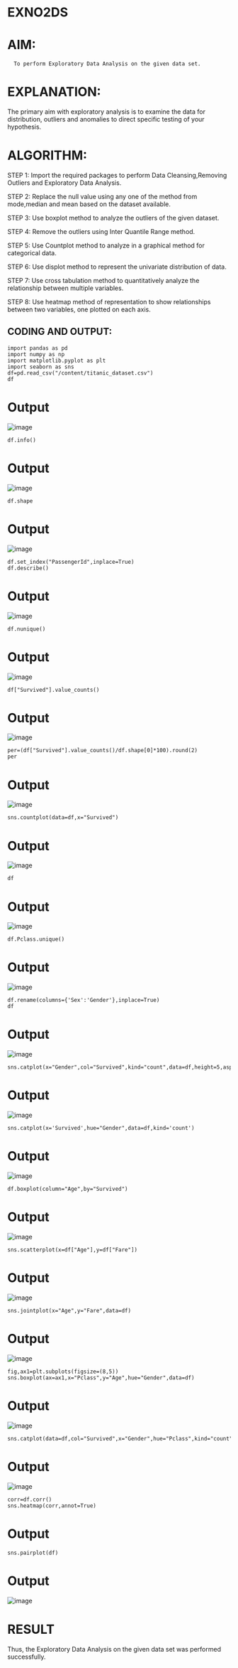 # EXNO2DS
# AIM:
      To perform Exploratory Data Analysis on the given data set.
      
# EXPLANATION:
  The primary aim with exploratory analysis is to examine the data for distribution, outliers and anomalies to direct specific testing of your hypothesis.
  
# ALGORITHM:
STEP 1: Import the required packages to perform Data Cleansing,Removing Outliers and Exploratory Data Analysis.

STEP 2: Replace the null value using any one of the method from mode,median and mean based on the dataset available.

STEP 3: Use boxplot method to analyze the outliers of the given dataset.

STEP 4: Remove the outliers using Inter Quantile Range method.

STEP 5: Use Countplot method to analyze in a graphical method for categorical data.

STEP 6: Use displot method to represent the univariate distribution of data.

STEP 7: Use cross tabulation method to quantitatively analyze the relationship between multiple variables.

STEP 8: Use heatmap method of representation to show relationships between two variables, one plotted on each axis.

## CODING AND OUTPUT:
```
import pandas as pd
import numpy as np
import matplotlib.pyplot as plt
import seaborn as sns
df=pd.read_csv("/content/titanic_dataset.csv")
df
```

# Output

![image](https://github.com/user-attachments/assets/6da9711d-7202-4470-8da9-4d8bf669e55e)


```
df.info()
```

# Output

![image](https://github.com/user-attachments/assets/2d8eba47-a095-4302-9eb5-ca0e6f622704)

```
df.shape
```


# Output

![image](https://github.com/user-attachments/assets/8be27ebd-4fcc-42b5-83d1-cff9279cbcba)


```
df.set_index("PassengerId",inplace=True)
df.describe()
```

# Output

![image](https://github.com/user-attachments/assets/18dba159-c681-4a5f-a228-8a9f388b8846)

```
df.nunique()
```

# Output

![image](https://github.com/user-attachments/assets/d77575e2-ccf0-4afb-a400-812abf961889)



```
df["Survived"].value_counts()
```

# Output

![image](https://github.com/user-attachments/assets/fc13628b-eac5-465f-bfa8-e5ddd1cdf8fa)


```
per=(df["Survived"].value_counts()/df.shape[0]*100).round(2)
per
```

# Output

![image](https://github.com/user-attachments/assets/0d1202a5-9456-4083-b40a-4c18c0c5070e)


```
sns.countplot(data=df,x="Survived")
```

# Output

![image](https://github.com/user-attachments/assets/116b4fb1-cae9-4cb6-9e5a-1521c8afdb58)



```
df
```

# Output

![image](https://github.com/user-attachments/assets/91047700-a5ca-46af-bacf-01f12be84b5c)


```
df.Pclass.unique()
```

# Output

![image](https://github.com/user-attachments/assets/62bbd625-bca5-48c4-b77b-b9798ed413d2)


```
df.rename(columns={'Sex':'Gender'},inplace=True)
df
```

# Output

![image](https://github.com/user-attachments/assets/5b39c81c-3987-4e92-b8ac-6024404e0f20)


```
sns.catplot(x="Gender",col="Survived",kind="count",data=df,height=5,aspect=.7)
```

# Output

![image](https://github.com/user-attachments/assets/4b9792df-8127-406a-a8d2-e5e6262b243b)


```
sns.catplot(x='Survived',hue="Gender",data=df,kind='count')
```

# Output

![image](https://github.com/user-attachments/assets/05c6fdbc-31d4-450f-a679-bf0b491c7c2d)

```
df.boxplot(column="Age",by="Survived")
```

# Output

![image](https://github.com/user-attachments/assets/4f664727-e315-4703-919c-7165c612c731)

```
sns.scatterplot(x=df["Age"],y=df["Fare"])
```

# Output

![image](https://github.com/user-attachments/assets/723a5ea8-925c-401a-8ab9-bf5e19479e4d)


```
sns.jointplot(x="Age",y="Fare",data=df)
```

# Output

![image](https://github.com/user-attachments/assets/a5292643-7e43-41dd-86b4-d381ca244cd2)


```
fig,ax1=plt.subplots(figsize=(8,5))
sns.boxplot(ax=ax1,x="Pclass",y="Age",hue="Gender",data=df)
```

# Output

![image](https://github.com/user-attachments/assets/27e15150-d328-4bb7-9d67-846ff4c97438)




```
sns.catplot(data=df,col="Survived",x="Gender",hue="Pclass",kind="count")
```

# Output


![image](https://github.com/user-attachments/assets/be060a64-cf2d-42a7-a112-07973fcf78bb)



```
corr=df.corr()
sns.heatmap(corr,annot=True)
```

# Output





```
sns.pairplot(df)
```

# Output


![image](https://github.com/user-attachments/assets/04076fd1-215c-4210-88b5-975139c50e71)




# RESULT
Thus, the Exploratory Data Analysis on the given data set was performed successfully.
